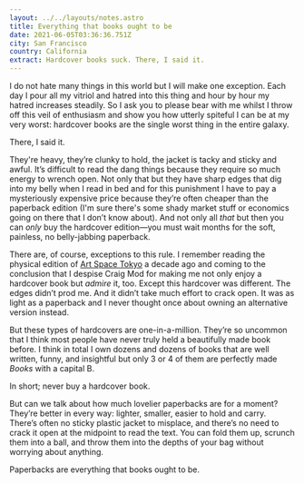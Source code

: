 ```yaml
---
layout: ../../layouts/notes.astro
title: Everything that books ought to be
date: 2021-06-05T03:36:36.751Z
city: San Francisco
country: California
extract: Hardcover books suck. There, I said it.
---
```


I do not hate many things in this world but I will make one exception. Each day I pour all my vitriol and hatred into this thing and hour by hour my hatred increases steadily. So I ask you to please bear with me whilst I throw off this veil of enthusiasm and show you how utterly spiteful I can be at my very worst: hardcover books are the single worst thing in the entire galaxy.

There, I said it.

They're heavy, they’re clunky to hold, the jacket is tacky and sticky and awful. It’s difficult to read the dang things because they require so much energy to wrench open. Not only that but they have sharp edges that dig into my belly when I read in bed and for this punishment I have to pay a mysteriously expensive price because they’re often cheaper than the paperback edition (I'm sure there's some shady market stuff or economics going on there that I don’t know about). And not only all _that_ but then you can _only_ buy the hardcover edition—you must wait months for the soft, painless, no belly-jabbing paperback.

There are, of course, exceptions to this rule. I remember reading the physical edition of [Art Space Tokyo](https://prepostbooks.com/physical/artspacetokyo/) a decade ago and coming to the conclusion that I despise Craig Mod for making me not only enjoy a hardcover book but _admire_ it, too. Except this hardcover was different. The edges didn’t prod me. And it didn’t take much effort to crack open. It was as light as a paperback and I never thought once about owning an alternative version instead.

But these types of hardcovers are one-in-a-million. They’re so uncommon that I think most people have never truly held a beautifully made book before. I think in total I own dozens and dozens of books that are well written, funny, and insightful but only 3 or 4 of them are perfectly made _Books_ with a capital B.

In short; never buy a hardcover book.

But can we talk about how much lovelier paperbacks are for a moment? They’re better in every way: lighter, smaller, easier to hold and carry. There’s often no sticky plastic jacket to misplace, and there’s no need to crack it open at the midpoint to read the text. You can fold them up, scrunch them into a ball, and throw them into the depths of your bag without worrying about anything.

Paperbacks are everything that books ought to be.
